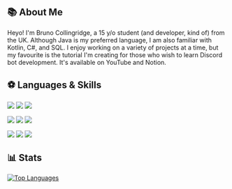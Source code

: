## 📚 About Me

Heyo! I'm Bruno Collingridge, a 15 y/o student (and developer, kind of) from the UK.
Although Java is my preferred language, I am also familiar with Kotlin, C#, and SQL. 
I enjoy working on a variety of projects at a time, but my favourite is the tutorial I'm creating for those who wish to learn Discord bot development. 
It's available on YouTube and Notion.

## ⚽ Languages & Skills

![](https://img.shields.io/badge/IntelliJ-000000.svg?style=for-the-badge&logo=intellij-idea&logoColor=white&color=ED4245)
![](https://img.shields.io/badge/VSCode-000000.svg?style=for-the-badge&logo=visualstudiocode&logoColor=white&color=007ACC)
![](https://img.shields.io/badge/Creative_Cloud-000000.svg?style=for-the-badge&logo=adobecreativecloud&logoColor=white&color=47A248)


![](https://img.shields.io/badge/Git-F05032.svg?style=for-the-badge&logo=git&logoColor=white&color=ED4245)
![](https://img.shields.io/badge/MySQL-4479A1.svg?style=for-the-badge&logo=mysql&logoColor=white&color=007ACC)
![](https://img.shields.io/badge/MongoDB-47A248.svg?style=for-the-badge&logo=mongodb&logoColor=white&color=47A248)


![](https://img.shields.io/badge/Java-007396.svg?style=for-the-badge&logo=java&logoColor=white&color=ED4245)
![](https://img.shields.io/badge/Kotlin-000000.svg?style=for-the-badge&logo=kotlin&logoColor=white&color=007ACC)
![](https://img.shields.io/badge/Csharp-239120.svg?style=for-the-badge&logo=csharp&logoColor=white&color=47A248)

## 📊 Stats

[![Top Languages](https://github-readme-stats.vercel.app/api/top-langs/?username=orilly&theme=dark)](https://github.com/orilly/github-readme-stats)
